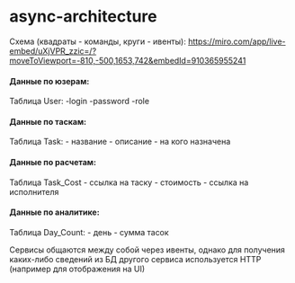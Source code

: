 # async-architecture
Схема (квадраты - команды, круги - ивенты):
https://miro.com/app/live-embed/uXjVPR_zzic=/?moveToViewport=-810,-500,1653,742&embedId=910365955241

<h4>Данные по юзерам:</h4>
Таблица User:
-login
-password
-role

<h4>Данные по таскам:</h4>
Таблица Task:
- название
- описание
- на кого назначена

<h4>Данные по расчетам:</h4>
Таблица Task_Cost
- ссылка на таску
- стоимость
- ссылка на исполнителя

<h4>Данные по аналитике:</h4>
Таблица Day_Count:
- день
- сумма тасок

Сервисы общаются между собой через ивенты, однако для получения каких-либо сведений из БД другого сервиса используется HTTP (например для отображения на UI)
 
